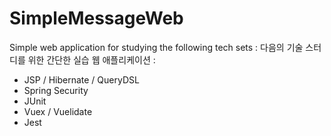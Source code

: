 # SimpleMessageWeb
Simple web application for studying the following tech sets :
다음의 기술 스터디를 위한 간단한 실습 웹 애플리케이션 :
<br>
  * JSP / Hibernate / QueryDSL
  * Spring Security
  * JUnit
  * Vuex / Vuelidate
  * Jest
